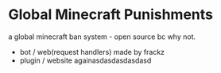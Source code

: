 # Global Minecraft Punishments
a global minecraft ban system - open source bc why not.
- bot / web(request handlers) made by frackz
- plugin / website againasdasdasdasdasd
